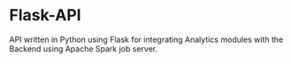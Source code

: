 # Flask-API

API written in Python using Flask for integrating Analytics modules with the Backend using Apache Spark job server.
